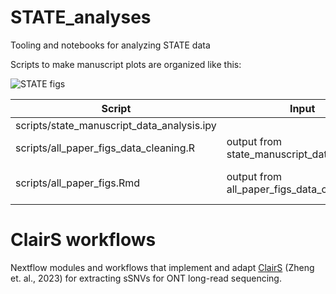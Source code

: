 # STATE_analyses
Tooling and notebooks for analyzing STATE data


Scripts to make manuscript plots are organized like this:

![STATE figs](https://github.com/user-attachments/assets/fa17e95d-353f-4f96-a7ea-ce51a9c78546)


Script                                     | Input                                       | Output
------------------------------------------ | ------------------------------------------- | --------------
scripts/state_manuscript_data_analysis.ipy |                                             |
scripts/all_paper_figs_data_cleaning.R     | output from state_manuscript_data_analysis, |csvs for plotting
scripts/all_paper_figs.Rmd                 | output from all_paper_figs_data_cleaning    | all figures for manuscript


# ClairS workflows

Nextflow modules and workflows that implement and adapt [ClairS](https://github.com/HKU-BAL/ClairS) (Zheng et. al., 2023) for extracting sSNVs for ONT long-read sequencing. 
